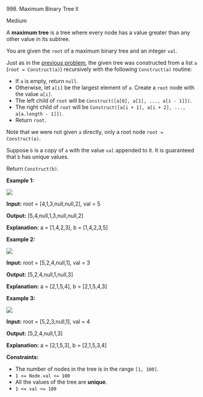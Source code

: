 998\. Maximum Binary Tree II

Medium

A **maximum tree** is a tree where every node has a value greater than any other value in its subtree.

You are given the `root` of a maximum binary tree and an integer `val`.

Just as in the [previous problem](https://leetcode.com/problems/maximum-binary-tree/), the given tree was constructed from a list `a` (`root = Construct(a)`) recursively with the following `Construct(a)` routine:

*   If `a` is empty, return `null`.
*   Otherwise, let `a[i]` be the largest element of `a`. Create a `root` node with the value `a[i]`.
*   The left child of `root` will be `Construct([a[0], a[1], ..., a[i - 1]])`.
*   The right child of `root` will be `Construct([a[i + 1], a[i + 2], ..., a[a.length - 1]])`.
*   Return `root`.

Note that we were not given `a` directly, only a root node `root = Construct(a)`.

Suppose `b` is a copy of `a` with the value `val` appended to it. It is guaranteed that `b` has unique values.

Return `Construct(b)`.

**Example 1:**

![](https://assets.leetcode.com/uploads/2021/08/09/maxtree1.JPG)

**Input:** root = [4,1,3,null,null,2], val = 5

**Output:** [5,4,null,1,3,null,null,2]

**Explanation:** a = [1,4,2,3], b = [1,4,2,3,5]

**Example 2:**

![](https://assets.leetcode.com/uploads/2021/08/09/maxtree21.JPG)

**Input:** root = [5,2,4,null,1], val = 3

**Output:** [5,2,4,null,1,null,3]

**Explanation:** a = [2,1,5,4], b = [2,1,5,4,3]

**Example 3:**

![](https://assets.leetcode.com/uploads/2021/08/09/maxtree3.JPG)

**Input:** root = [5,2,3,null,1], val = 4

**Output:** [5,2,4,null,1,3]

**Explanation:** a = [2,1,5,3], b = [2,1,5,3,4]

**Constraints:**

*   The number of nodes in the tree is in the range `[1, 100]`.
*   `1 <= Node.val <= 100`
*   All the values of the tree are **unique**.
*   `1 <= val <= 100`